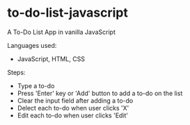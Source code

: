 # to-do-list-javascript

A To-Do List App in vanilla JavaScript

Languages used:

- JavaScript, HTML, CSS

Steps:

- Type a to-do
- Press 'Enter' key or 'Add' button to add a to-do on the list
- Clear the input field after adding a to-do
- Delect each to-do when user clicks 'X'
- Edit each to-do when user clicks 'Edit'

